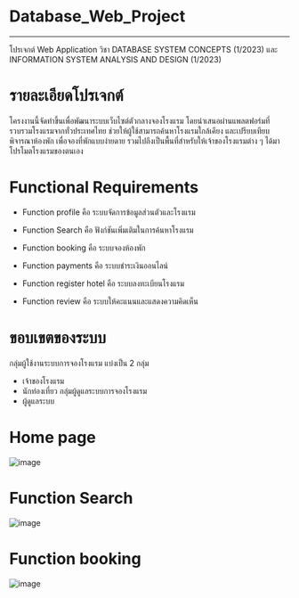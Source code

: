 # Database_Web_Project
------------
โปรเจกต์ Web Application วิชา DATABASE SYSTEM CONCEPTS (1/2023) และ INFORMATION SYSTEM ANALYSIS AND DESIGN (1/2023)

# รายละเอียดโปรเจกต์
 โครงงานนี้จัดทำขึ้นเพื่อพัฒนาระบบเว็บไซต์ตัวกลางจองโรงแรม โดยนำเสนอผ่านแพลตฟอร์มที่รวบรวมโรงแรมจากทั่วประเทศไทย ช่วยให้ผู้ใช้สามารถค้นหาโรงแรมใกล้เคียง และเปรียบเทียบพิจารณาห้องพัก เพื่อจองที่พักแบบง่ายดาย รวมไปถึงเป็นพื้นที่สำหรับให้เจ้าของโรงแรมต่าง ๆ ได้มาโปรโมตโรงแรมของตนเอง

# Functional Requirements
- Function profile คือ ระบบจัดการข้อมูลส่วนตัวและโรงแรม

- Function Search คือ ฟังก์ชันเพิ่มเติมในการค้นหาโรงแรม

- Function booking คือ ระบบจองห้องพัก 

- Function payments คือ ระบบชำระเงินออนไลน์ 

- Function register hotel คือ ระบบลงทะเบียนโรงแรม

- Function review คือ ระบบให้คะแนนและแสดงความคิดเห็น

# ขอบเขตของระบบ
กลุ่มผู้ใช้งานระบบการจองโรงแรม
แบ่งเป็น 2 กลุ่ม
- เจ้าของโรงแรม
- นักท่องเที่ยว
กลุ่มผู้ดูแลระบบการจองโรงแรม
- ผู้ดูแลระบบ

# Home page
![image](https://github.com/nntch26/Database_Web_Project/assets/117381190/b5449060-bca7-4789-a501-2240d1313585)

# Function Search
![image](https://github.com/nntch26/Database_Web_Project/assets/117381190/6936a64a-6efd-4d0c-9cc8-2fb42aaedba5)

# Function booking
![image](https://github.com/nntch26/Database_Web_Project/assets/117381190/6a057045-ae01-430d-9cef-6e36448de9be)



